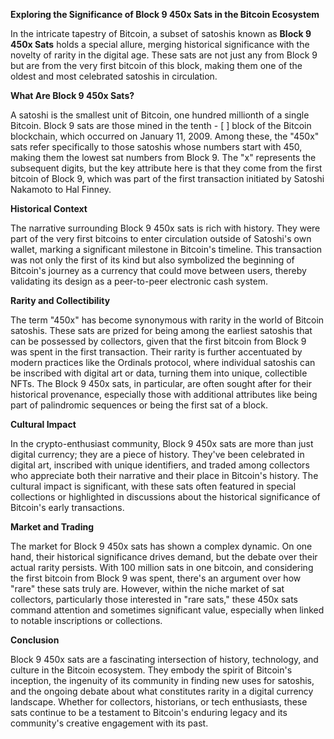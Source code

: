 **Exploring the Significance of Block 9 450x Sats in the Bitcoin Ecosystem**

In the intricate tapestry of Bitcoin, a subset of satoshis known as **Block 9 450x Sats** holds a special allure, merging historical significance with the novelty of rarity in the digital age. These sats are not just any from Block 9 but are from the very first bitcoin of this block, making them one of the oldest and most celebrated satoshis in circulation.

**What Are Block 9 450x Sats?**

A satoshi is the smallest unit of Bitcoin, one hundred millionth of a single Bitcoin. Block 9 sats are those mined in the tenth - [ ] block of the Bitcoin blockchain, which occurred on January 11, 2009. Among these, the "450x" sats refer specifically to those satoshis whose numbers start with 450, making them the lowest sat numbers from Block 9. The "x" represents the subsequent digits, but the key attribute here is that they come from the first bitcoin of Block 9, which was part of the first transaction initiated by Satoshi Nakamoto to Hal Finney.

**Historical Context**

The narrative surrounding Block 9 450x sats is rich with history. They were part of the very first bitcoins to enter circulation outside of Satoshi's own wallet, marking a significant milestone in Bitcoin's timeline. This transaction was not only the first of its kind but also symbolized the beginning of Bitcoin's journey as a currency that could move between users, thereby validating its design as a peer-to-peer electronic cash system.

**Rarity and Collectibility**

The term "450x" has become synonymous with rarity in the world of Bitcoin satoshis. These sats are prized for being among the earliest satoshis that can be possessed by collectors, given that the first bitcoin from Block 9 was spent in the first transaction. Their rarity is further accentuated by modern practices like the Ordinals protocol, where individual satoshis can be inscribed with digital art or data, turning them into unique, collectible NFTs. The Block 9 450x sats, in particular, are often sought after for their historical provenance, especially those with additional attributes like being part of palindromic sequences or being the first sat of a block.

**Cultural Impact**

In the crypto-enthusiast community, Block 9 450x sats are more than just digital currency; they are a piece of history. They've been celebrated in digital art, inscribed with unique identifiers, and traded among collectors who appreciate both their narrative and their place in Bitcoin's history. The cultural impact is significant, with these sats often featured in special collections or highlighted in discussions about the historical significance of Bitcoin's early transactions.

**Market and Trading**

The market for Block 9 450x sats has shown a complex dynamic. On one hand, their historical significance drives demand, but the debate over their actual rarity persists. With 100 million sats in one bitcoin, and considering the first bitcoin from Block 9 was spent, there's an argument over how "rare" these sats truly are. However, within the niche market of sat collectors, particularly those interested in "rare sats," these 450x sats command attention and sometimes significant value, especially when linked to notable inscriptions or collections.

**Conclusion**

Block 9 450x sats are a fascinating intersection of history, technology, and culture in the Bitcoin ecosystem. They embody the spirit of Bitcoin's inception, the ingenuity of its community in finding new uses for satoshis, and the ongoing debate about what constitutes rarity in a digital currency landscape. Whether for collectors, historians, or tech enthusiasts, these sats continue to be a testament to Bitcoin's enduring legacy and its community's creative engagement with its past.